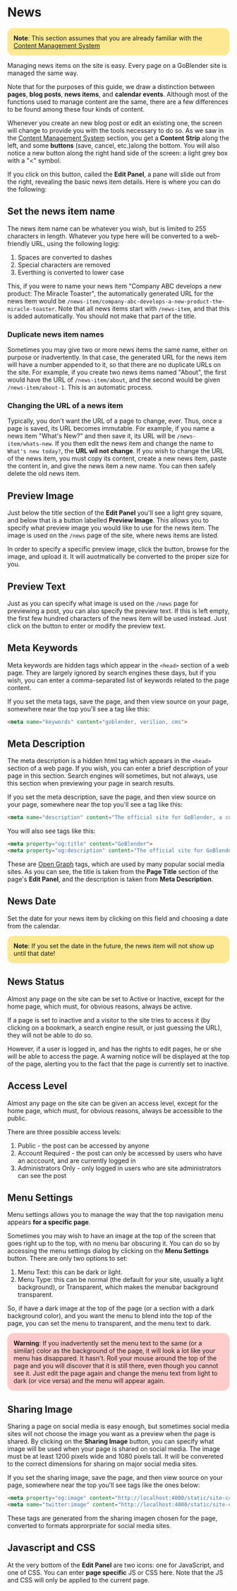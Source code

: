 # News

<div style="background: #fce992; padding: 1em; border-radius: 1em; text-align: left; font-weight: normal;">
	<b>Note</b>: This section assumes that you are already familiar with the <a href="/#/cms?id=content-management-system">Content Management System</a>
</div>

Managing news items on the site is easy. Every page on a GoBlender site is managed the same way. 

Note that for the purposes of this guide, we draw a distinction between **pages**, **blog posts**, **news items**, and **calendar events**. 
Although most of the functions used to manage content are the same, there are a few differences to be found among these four kinds of content.

Whenever you create an new blog post or edit an existing one, the screen will change to provide you with the tools necessary to do so. As we
saw in the [Content Management System](/#/content-management-system) section, you get a **Content Strip** along the left, and some **buttons** 
(save, cancel, etc.)along the bottom. You will also notice a new button along the right hand side of the screen: a light grey box with a "<" symbol.

If you click on this button, called the **Edit Panel**, a pane will slide out from the right, revealing the basic news item details. Here is where you can 
do the following:

## Set the news item name

The news item name can be whatever you wish, but is limited to 255 characters in length. Whatever you type here will be converted to a web-friendly 
URL, using the following logig:

1. Spaces are converted to dashes
2. Special characters are removed
3. Everthing is converted to lower case

This, if you were to name your news item "Company ABC develops a new product: The Miracle Toaster", the automatically generated URL for the news item would be 
`/news-item/company-abc-develops-a-new-product-the-miracle-toaster`. Note that all news items start with `/news-item`, and that this is added automatically.
You should not make that part of the title.

### Duplicate news item names

Sometimes you may give two or more news items the same name, either on purpose or inadvertently. In that case, the generated URL for the news item will have a number appended to it, so that there are no duplicate URLs on the site. For example, if you create two news items named "About", the first would have the URL of 
`/news-item/about`, and the second would be given `/news-item/about-1`. This is an automatic process.

### Changing the URL of a news item

Typically, you don't want the URL of a page to change, ever. Thus, once a page is saved, its URL becomes immutable. For example, if you name a news item "What's New?" and then save it, its URL will be `/news-item/whats-new`. If you then edit the news item and change the name to `What's new today?`, the **URL wil not change**. If you wish to change the URL of the news item, you must copy its content, create a new news item, paste the content in, and give the news item a new name. You can then safely delete the old news item.

## Preview Image

Just below the title section of the **Edit Panel** you'll see a light grey square, and below that is a button labelled **Preview Image**. This allows you to specify what preview image you would like to use for the news item. The image is used on the `/news` page of the site, where news items are listed.

In order to specify a specific preview image, click the button, browse for the image, and upload it. It will auotmatically be converted to the proper
size for you.

## Preview Text

Just as you can specify what image is used on the `/news` page for previewing a post, you can also specify the preview text. If this is left empty,
the first few hundred characters of the news item will be used instead. Just click on the button to enter or modify the preview text.

## Meta Keywords

Meta keywords are hidden tags which appear in the `<head>` section of a web page. They are largely ignored by search engines these days, but 
if you wish, you can enter a comma-separated list of keywords related to the page content.

If you set the meta tags, save the page, and then view source on your page, somewhere near the top you'll see a tag like this:

```html
<meta name="keywords" content="goblender, verilion, cms">
```

## Meta Description

The meta description is a hidden html tag which appears in the `<head>` section of a web page. If you wish, you can enter a brief description of your 
page in this section. Search engines will sometimes, but not always, use this section when previewing your page in search results.

If you set the meta description, save the page, and then view source on your page, somewhere near the top you'll see a tag like this:

```html
<meta name="description" content="The official site for GoBlender, a content management system developed by Verilion Inc.">
```

You will also see tags like this:

```html
<meta property="og:title" content="GoBlender">
<meta property="og:description" content="The official site for GoBlender, a content management system developed by Verilion Inc.">
```

These are [Open Graph](https://ogp.me/) tags, which are used by many popular social media sites. As you can see, the title is taken from the **Page Title** section of
the page's **Edit Panel**, and the description is taken from **Meta Description**.


## News Date

Set the date for your news item by clicking on this field and choosing a date from the calendar.

<div style="background: #fce992; padding: 1em; border-radius: 1em; text-align: left; font-weight: normal;">
	<b>Note</b>: If you set the date in the future, the news item will not show up until that date!
</div>



## News Status

Almost any page on the site can be set to Active or Inactive, except for the home page, which must, for obvious reasons, always be active.

If a page is set to inactive and a visitor to the site tries to access it (by clicking on a bookmark, a search engine result, or just guessing the URL), 
they will not be able to do so.

However, if a user is logged in, and has the rights to edit pages, he or she will be able to access the page. A warning notice will be displayed at the
top of the page, alerting you to the fact that the page is currently set to inactive.


## Access Level

Almost any page on the site can be given an access level, except for the home page, which must, for obvious reasons, always be accessible to the public.

There are three possible access levels:

1. Public - the post can be accessed by anyone
2. Account Required - the post can only be accessed by users who have an acccount, and are currently logged in
3. Administrators Only - only logged in users who are site administrators can see the post


## Menu Settings

Menu settings allows you to manage the way that the top navigation menu appears **for a specific page**.

Sometimes you may wish to have an image at the top of the screen that goes right up to the top, with no menu bar obscuring it. You can do so 
by accessing the menu settings dialog by clicking on the **Menu Settings** button.  There are only two options to set:

1. Menu Text: this can be dark or light.
2. Menu Type: this can be normal (the default for your site, usually a light background), or Transparent, which makes the menubar background transparent.

So, if have a dark image at the top of the page (or a section with a dark background color), and you want the menu to blend into the top of the page, 
you can set the menu to transparent, and the menu text to dark.

<div style="background: #ffcccb; padding: 1em; border-radius: 1em; text-align: left; font-weight: normal;">
	<b>Warning</b>: If you inadvertently set the menu text to the same (or a similar) color as the background of the page, it will look a lot like
	your menu has disappared. It hasn't. Roll your mouse around the top of the page and you will discover that it is still there, even though
	you cannot see it. Just edit the page again and change the menu text from light to dark (or vice versa) and the menu will appear again.
</div>


## Sharing Image

Sharing a page on social media is easy enough, but sometimes social media sites will not choose the image you want as a preview when the page is shared.
By clicking on the **Sharing Image** button, you can specify what image will be used when your page is shared on social media. The image must be at least
1200 pixels wide and 1080 pixels tall. It will be convereted to the correct dimensions for sharing on major social media sites. 

If you set the sharing image, save the page, and then view source on your page, somewhere near the top you'll see tags like the ones below:

```html
<meta property="og:image" content="http://localhost:4000/static/site-content/page-uploads/7/fb.jpg">
<meta name="twitter:image" content="http://localhost:4000/static/site-content/page-uploads/7/twitter.jpg">
```

These tags are generated from the sharing imagen chosen for the page, converted to formats approrpriate for social media sites.

## Javascript and CSS

At the very bottom of the **Edit Panel** are two icons: one for JavaScript, and one of CSS. You can enter **page specific** JS or CSS here. Note that 
the JS and CSS will only be applied to the current page.
